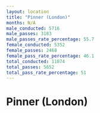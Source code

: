 ```yaml
---
layout: location
title: "Pinner (London)"
months: N/A
male_conducted: 5716
male_passes: 3183
male_passes_rate_percentage: 55.7
female_conducted: 5352
female_passes: 2468
female_pass_rate_percentage: 46.1
total_conducted: 11074
total_passes: 5652
total_pass_rate_percentage: 51
---
```


# Pinner (London)
